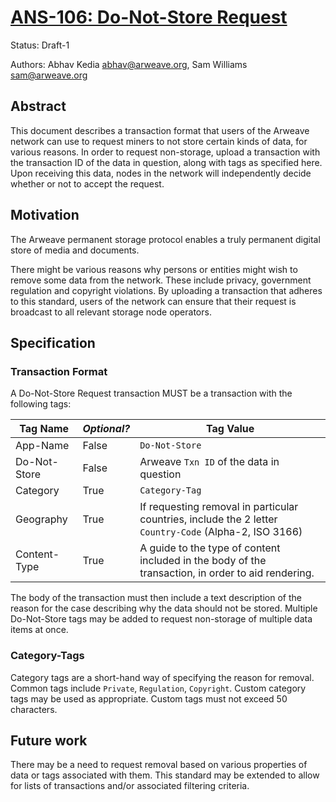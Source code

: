 # [ANS-106: Do-Not-Store Request](https://github.com/ArweaveTeam/arweave-standards/blob/master/ans/ANS-106.md)

Status: Draft-1

Authors: Abhav Kedia <abhav@arweave.org>, Sam Williams <sam@arweave.org>

## Abstract

This document describes a transaction format that users of the Arweave network can use to request miners to not store certain kinds of data, for various reasons. In order to request non-storage, upload a transaction with the transaction ID of the data in question, along with tags as specified here. Upon receiving this data, nodes in the network will independently decide whether or not to accept the request. 

## Motivation
The Arweave permanent storage protocol enables a truly permanent digital store of media and documents. 

There might be various reasons why persons or entities might wish to remove some data from the network. These include privacy, government regulation and copyright violations. By uploading a transaction that adheres to this standard, users of the network can ensure that their request is broadcast to all relevant storage node operators.

## Specification

### Transaction Format

A Do-Not-Store Request transaction MUST be a transaction with the following tags:

| Tag Name | _Optional?_ | Tag Value |
|---|---|---|
|App-Name|False|`Do-Not-Store`|
|Do-Not-Store|False|Arweave `Txn ID` of the data in question|
|Category|True|`Category-Tag`|
|Geography|True|If requesting removal in particular countries, include the 2 letter `Country-Code` (Alpha-2, ISO 3166)|
|Content-Type|True|A guide to the type of content included in the body of the transaction, in order to aid rendering.|

The body of the transaction must then include a text description of the reason for the case describing why the data should not be stored. Multiple Do-Not-Store tags may be added to request non-storage of multiple data items at once.  

### Category-Tags

Category tags are a short-hand way of specifying the reason for removal. Common tags include `Private`, `Regulation`, `Copyright`. Custom category tags may be used as appropriate. Custom tags must not exceed 50 characters. 

## Future work
There may be a need to request removal based on various properties of data or tags associated with them. This standard may be extended to allow for lists of transactions and/or associated filtering criteria. 